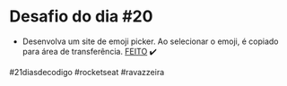 # Desafio do dia #20

+ Desenvolva um site de emoji picker. Ao selecionar o emoji, é copiado para área de transferência.  <a href="https://henriqueravazzi.github.io/desafio-21-rocketseat/dia-20/">FEITO</a> ✔️

#21diasdecodigo #rocketseat #ravazzeira
